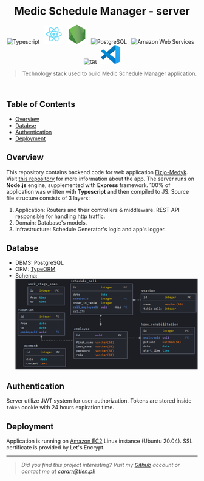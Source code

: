 <h1 align="center">Medic Schedule Manager - server</h1>

<div align="center">

<img  alt="Typescript" width="50px" src="https://iconape.com/wp-content/png_logo_vector/typescript.png" />
&nbsp;
<img alt="React" width="50px" src="https://raw.githubusercontent.com/github/explore/80688e429a7d4ef2fca1e82350fe8e3517d3494d/topics/react/react.png" />
&nbsp;
<img alt="Node.js" width="50px" src="https://raw.githubusercontent.com/github/explore/80688e429a7d4ef2fca1e82350fe8e3517d3494d/topics/nodejs/nodejs.png" />
&nbsp;
<img alt="PostgreSQL" width="50px" src="https://upload.wikimedia.org/wikipedia/commons/thumb/2/29/Postgresql_elephant.svg/1200px-Postgresql_elephant.svg.png" />
&nbsp;
<img alt="Amazon Web Services" width="50px" src="https://upload.wikimedia.org/wikipedia/commons/thumb/9/93/Amazon_Web_Services_Logo.svg/1200px-Amazon_Web_Services_Logo.svg.png" />
&nbsp;
<img alt="Git" width="50px" src="https://git-scm.com/images/logos/downloads/Git-Icon-1788C.png" />
&nbsp;
<img alt="Visual Studio Code" width="50px" src="https://raw.githubusercontent.com/github/explore/80688e429a7d4ef2fca1e82350fe8e3517d3494d/topics/visual-studio-code/visual-studio-code.png" />

</div>

> <p align="center"> Technology stack used to build Medic Schedule Manager application. </p>

&nbsp;

## Table of Contents

- [Overview](#overview)
- [Databse](#databse)
- [Authentication](#authentication)
- [Deployment](#deployment)

## Overview

This repository contains backend code for web application [Fizjo-Medyk](https://fizjo-medyk.swidnica.pl). Visit [this repository](https://github.com/Cararr/medic_schedule_manager_client) for more information about the app. The server runs on **Node.js** engine, supplemented with **Express** framework. 100% of application was written with **Typescript** and then compiled to JS. Source file structure consists of 3 layers:

1. Application: Routers and their controllers & middleware. REST API responsible for handling http traffic.
2. Domain: Database's models.
3. Infrastructure: Schedule Generator's logic and app's logger.

## Databse

- DBMS: PostgreSQL
- ORM: [TypeORM](https://typeorm.io/#/)
- Schema: ![image info](./DB_Schema.png)

## Authentication

Server utilize JWT system for user authorization. Tokens are stored inside `token` cookie with 24 hours expiration time.

## Deployment

Application is running on [Amazon EC2](https://aws.amazon.com/ec2/?ec2-whats-new.sort-by=item.additionalFields.postDateTime&ec2-whats-new.sort-order=desc) Linux instance (Ubuntu 20.04). SSL certificate is provided by Let's Encrypt.

---

> _Did you find this project interesting? Visit my [Github](https://github.com/Cararr) account or contact me at cararr@tlen.pl!_
